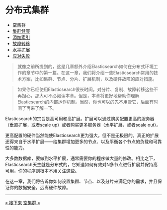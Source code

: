 
分布式集群
==============

* [空集群](an-empty-cluster.md)
* [集群健康](cluster-health.md)
* [添加索引](add-an-index.md)
* [故障转移](add-failover.md)
* [水平扩展](scale-horizontally.md)
* [应对失败](coping-with-failure.md)



> 就像之前所提到的，这是几章额外介绍Elasticsearch如何在分布式环境工作的章节中的第一篇。在这一章，我们将介绍一些Elasticsearch常用的技术方案，比如集群、节点、分片、扩展机制，以及硬件故障的应对措施。

> 如果你已经使用Elasticsearch很长时间，对分片、复制、故障转移这些不再担心，那大可不必阅读本章。但是，本章将更好地帮助你理解Elasticsearch的内部运作机制。当然，你也可以的先不用管它，后面有时间了再来了解一下。

Elasticsearch的宗旨是高可用和高扩展。扩展可以通过购买配置更高的服务器（垂直扩展，或者scale up）或者购买更多服务器（水平扩展，或者scale out）。

更高配置的硬件当然能使Elasticsearch更为强大，但不是无极限的。真正的扩展还得来自于水平扩展——给集群增加更多的节点、以及平衡各个节点的负载和可靠性的能力。

大多数数据库，要做到水平扩展，通常需要你的程序做大量的修改。相比之下，Elasticsearch天生就是分布式的，它知道如何有效对N多节点进行扩展并保持高可用，你的程序则根本不用关注这些。

在这一章，我们将告诉你如何设置集群、节点、以及分片来满足你的需求，并且保证你的数据安全，远离硬件故障。


-------------------------------------------------------------------------

[« 接下来](../you-know-for-search/next-steps.md)   [空集群 »](an-empty-cluster.md)
